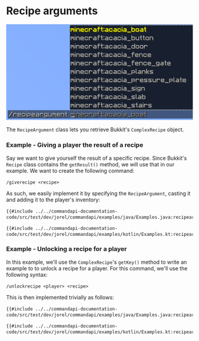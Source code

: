 # Recipe arguments

![A recipe argument command with the suggestions for Minecraft items](./images/arguments/recipe.png)

The `RecipeArgument` class lets you retrieve Bukkit's `ComplexRecipe` object.

<div class="example">

### Example - Giving a player the result of a recipe

Say we want to give yourself the result of a specific recipe. Since Bukkit's `Recipe` class contains the `getResult()` method, we will use that in our example. We want to create the following command:

```mccmd
/giverecipe <recipe>
```

As such, we easily implement it by specifying the `RecipeArgument`, casting it and adding it to the player's inventory:

<div class="multi-pre">

```java,Java
{{#include ../../commandapi-documentation-code/src/test/dev/jorel/commandapi/examples/java/Examples.java:recipearguments}}
```

```kotlin,Kotlin
{{#include ../../commandapi-documentation-code/src/test/dev/jorel/commandapi/examples/kotlin/Examples.kt:recipearguments}}
```

</div>

</div>

<div class="example">

### Example - Unlocking a recipe for a player

In this example, we'll use the `ComplexRecipe`'s `getKey()` method to write an example to to unlock a recipe for a player. For this command, we'll use the following syntax:

```mccmd
/unlockrecipe <player> <recipe>
```

This is then implemented trivially as follows:

<div class="multi-pre">

```java,Java
{{#include ../../commandapi-documentation-code/src/test/dev/jorel/commandapi/examples/java/Examples.java:recipearguments2}}
```

```kotlin,Kotlin
{{#include ../../commandapi-documentation-code/src/test/dev/jorel/commandapi/examples/kotlin/Examples.kt:recipearguments2}}
```

</div>

</div>
